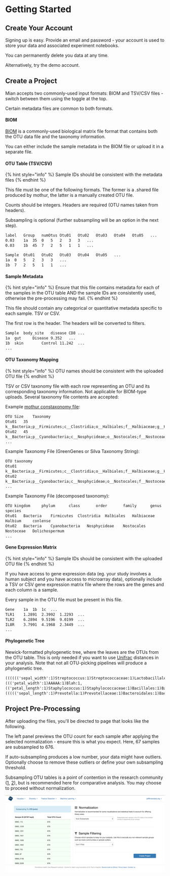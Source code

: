 # Getting Started

## Create Your Account

Signing up is easy. Provide an email and password - your account is used to store your data and associated experiment notebooks. 

You can permanently delete you data at any time. 

Alternatively, try the demo account.

## Create a Project

Mian accepts two commonly-used input formats: BIOM and TSV/CSV files - switch between them using the toggle at the top.

Certain metadata files are common to both formats. 

#### BIOM

[BIOM](http://biom-format.org/) is a commonly-used biological matrix file format that contains both the OTU data file and the taxonomy information. 

You can either include the sample metadata in the BIOM file or upload it in a separate file.

#### OTU Table \(TSV/CSV\)

{% hint style="info" %}
Sample IDs should be consistent with the metadata files
{% endhint %}

This file must be one of the following formats. The former is a .shared file produced by mothur, the latter is a manually created OTU file.

Counts should be integers. Headers are required \(OTU names taken from headers\).

Subsampling is optional \(further subsampling will be an option in the next step\).

```
label	Group	numOtus	Otu01	Otu02	Otu03	Otu04	Otu05	...
0.03	1a	35	0	5	2	3	3	...
0.03	1b	45	7	2	5	1	1	...
```

```text
Sample	Otu01	Otu02	Otu03	Otu04	Otu05	...
1a	0	5	2	3	3	...
1b	7	2	5	1	1	...
```

#### Sample Metadata

{% hint style="info" %}
Ensure that this file contains metadata for each of the samples in the OTU table AND the sample IDs are consistently used, otherwise the pre-processing may fail.
{% endhint %}

This file should contain any categorical or quantitative metadata specific to each sample. TSV or CSV.

The first row is the header. The headers will be converted to filters. 

```
Sample	body_site	disease	CD8	...
1a	gut		Disease	9.352	...
1b	skin		Control	11.242	...
...
```

#### OTU Taxonomy Mapping

{% hint style="info" %}
OTU names should be consistent with the uploaded OTU file
{% endhint %}

TSV or CSV taxonomy file with each row representing an OTU and its corresponding taxonomy information. Not applicable for BIOM-type uploads. Several taxonomy file contents are accepted:

Example [mothur constaxonomy file](https://www.mothur.org/wiki/Constaxonomy_file):

```text
OTU	Size	Taxonomy
Otu01	35	k__Bacteria;p__Firmicutes;c__Clostridia;o__Halbiales;f__Halbiaceae;g__Halbium;s__conlense
Otu02	45	k__Bacteria;p__Cyanobacteria;c__Nosphycideae;o__Nostocales;f__Nostoceae;g__Dolichospermum
...
```

Example Taxonomy File \(GreenGenes or Silva Taxonomy String\):

```text
OTU	taxonomy
Otu01	k__Bacteria;p__Firmicutes;c__Clostridia;o__Halbiales;f__Halbiaceae;g__Halbium;s__conlense
Otu02	k__Bacteria;p__Cyanobacteria;c__Nosphycideae;o__Nostocales;f__Nostoceae;g__Dolichospermum
...
```

Example Taxonomy File \(decomposed taxonomy\):

```text
OTU	kingdom		phylum		class		order		family		genus		species
Otu01	Bacteria	Firmicutes	Clostridia	Halbiales	Halbiaceae	Halbium		conlense
Otu02	Bacteria	Cyanobacteria	Nosphycideae	Nostocales	Nostoceae	Dolichospermum
...
```

#### Gene Expression Matrix

{% hint style="info" %}
Sample IDs should be consistent with the uploaded OTU file
{% endhint %}

If you have access to gene expression data \(eg. your study involves a human subject and you have access to microarray data\), optionally include a TSV or CSV gene expression matrix file where the rows are the genes and each column is a sample. 

Every sample in the OTU file must be present in this file.

```text
Gene	1a	1b	1c	...
TLR1	1.2891	2.3992	1.2293	...
TLR2	6.2894	9.5196	9.0199	...
IL8R	3.7991	4.1968	2.3449	...
...
```

#### Phylogenetic Tree

Newick-formatted phylogenetic tree, where the leaves are the OTUs from the OTU table. This is only needed if you want to use [Unifrac](https://en.wikipedia.org/wiki/UniFrac) distances in your analysis. Note that not all OTU-picking pipelines will produce a phylogenetic tree.

```text
(((((('sepal_width':1)Streptococcus:1)Streptococcaceae:1)Lactobacillales:1,((('petal_width':1)AAAAA:1)Blah:1,(('petal_length':1)Staphylococcus:1)Staphylococcaceae:1)Bacillales:1)Bacilli:1)Firmicutes:1,((((('sepal_length':1)Prevotella:1)Prevotellaceae:1)Bacteroidales:1)Bacteroidia:1)Bacteroidetes:1)Bacteria:1;
```

## Project Pre-Processing

After uploading the files, you'll be directed to page that looks like the following. 

The left panel previews the OTU count for each sample after applying the selected normalization - ensure this is what you expect. Here, 67 samples are subsampled to 676. 

If auto-subsampling produces a low number, your data might have outliers. Optionally choose to remove these outliers or define your own subsampling threshold.

Subsampling OTU tables is a point of contention in the research community \([1](https://journals.plos.org/ploscompbiol/article?id=10.1371/journal.pcbi.1003531), [2](https://www.polarmicrobes.org/how-i-learned-to-stop-worrying-and-love-subsampling-rarifying/)\), but is recommended here for comparative analysis. You may choose to proceed without normalization.

![](.gitbook/assets/image%20%281%29.png)



